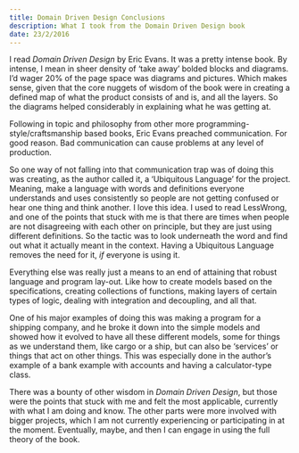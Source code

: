 ```yaml
---
title: Domain Driven Design Conclusions
description: What I took from the Domain Driven Design book
date: 23/2/2016
---
```


I read *Domain Driven Design* by Eric Evans. It was a pretty intense book. By intense, I mean in sheer density of ‘take away’ bolded blocks and diagrams. I’d wager 20% of the page space was diagrams and pictures. Which makes sense, given that the core nuggets of wisdom of the book were in creating a defined map of what the product consists of and is, and all the layers. So the diagrams helped considerably in explaining what he was getting at.

Following in topic and philosophy from other more programming-style/craftsmanship based books, Eric Evans preached communication. For good reason. Bad communication can cause problems at any level of production.

So one way of not falling into that communication trap was of doing this was creating, as the author called it, a ‘Ubiquitous Language’ for the project. Meaning, make a language with words and definitions everyone understands and uses consistently so people are not getting confused or hear one thing and think another. I love this idea. I used to read LessWrong, and one of the points that stuck with me is that there are times when people are not disagreeing with each other on principle, but they are just using different definitions. So the tactic was to look underneath the word and find out what it actually meant in the context. Having a Ubiquitous Language removes the need for it, *if* everyone is using it.

Everything else was really just a means to an end of attaining that robust language and program lay-out. Like how to create models based on the specifications, creating collections of functions, making layers of certain types of logic, dealing with integration and decoupling, and all that.

One of his major examples of doing this was making a program for a shipping company, and he broke it down into the simple models and showed how it evolved to have all these different models, some for things as we understand them, like cargo or a ship, but can also be ‘services’ or things that act on other things. This was especially done in the author’s example of a bank example with accounts and having a calculator-type class.

There was a bounty of other wisdom in *Domain Driven Design*, but those were the points that stuck with me and felt the most applicable, currently with what I am doing and know. The other parts were more involved with bigger projects, which I am not currently experiencing or participating in at the moment. Eventually, maybe, and then I can engage in using the full theory of the book.
